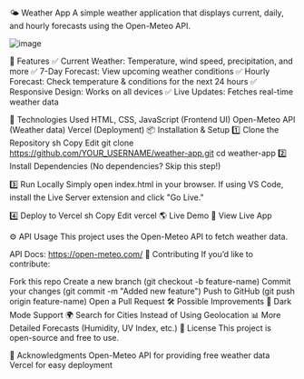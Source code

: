 🌤 Weather App
A simple weather application that displays current, daily, and hourly forecasts using the Open-Meteo API.

![image](https://github.com/user-attachments/assets/0d5ae24f-b9aa-44bd-81dd-0a85bcbec6fe)

🚀 Features
✅ Current Weather: Temperature, wind speed, precipitation, and more
✅ 7-Day Forecast: View upcoming weather conditions
✅ Hourly Forecast: Check temperature & conditions for the next 24 hours
✅ Responsive Design: Works on all devices
✅ Live Updates: Fetches real-time weather data

🔧 Technologies Used
HTML, CSS, JavaScript (Frontend UI)
Open-Meteo API (Weather data)
Vercel (Deployment)
📦 Installation & Setup
1️⃣ Clone the Repository
sh
Copy
Edit
git clone https://github.com/YOUR_USERNAME/weather-app.git
cd weather-app
2️⃣ Install Dependencies
(No dependencies? Skip this step!)

3️⃣ Run Locally
Simply open index.html in your browser. If using VS Code, install the Live Server extension and click "Go Live."

4️⃣ Deploy to Vercel
sh
Copy
Edit
vercel
🌎 Live Demo
🔗 View Live App

⚙️ API Usage
This project uses the Open-Meteo API to fetch weather data.

API Docs: https://open-meteo.com/
🤝 Contributing
If you’d like to contribute:

Fork this repo
Create a new branch (git checkout -b feature-name)
Commit your changes (git commit -m "Added new feature")
Push to GitHub (git push origin feature-name)
Open a Pull Request
🛠 Possible Improvements
🌙 Dark Mode Support
🌍 Search for Cities Instead of Using Geolocation
📊 More Detailed Forecasts (Humidity, UV Index, etc.)
📜 License
This project is open-source and free to use.

🎉 Acknowledgments
Open-Meteo API for providing free weather data
Vercel for easy deployment
